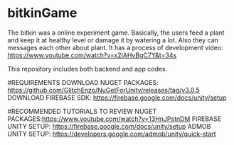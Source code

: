 # bitkinGame
The bitkin was a online experiment game. Basically, the users feed a plant and keep it at healthy level or damage it by watering a lot. Also they can messages each other about plant.
It has a process of development video: https://www.youtube.com/watch?v=x2IAHvBgC7Y&t=34s

This repository includes both backend and app codes.

#REQUIREMENTS
DOWNLOAD NUGET PACKAGES: https://github.com/GlitchEnzo/NuGetForUnity/releases/tag/v3.0.5
DOWNLOAD FIREBASE SDK: https://firebase.google.com/docs/unity/setup

#RECOMMENDED TUTORIALS TO REVIEW
NUGET PACKAGES:https://www.youtube.com/watch?v=13HnJPstnDM 
FIREBASE UNITY SETUP: https://firebase.google.com/docs/unity/setup
ADMOB UNITY SETUP: https://developers.google.com/admob/unity/quick-start
